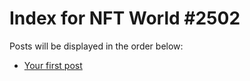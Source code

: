 # Index for NFT World #2502
Posts will be displayed in the order below:

- [Your first post](./001-first.md)

